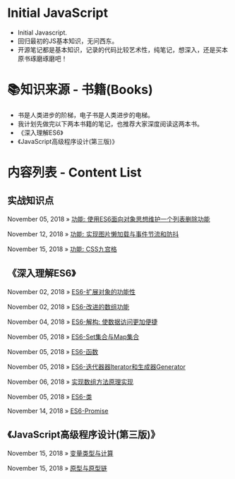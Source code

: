 # ‍Initial JavaScript
- Initial Javascript.
- 回归最初的JS基本知识，无问西东。
- 开源笔记都是基本知识，记录的代码比较艺术性，纯笔记，想深入，还是买本原书琢磨琢磨吧！

# 📚知识来源 - 书籍(Books)
- 书是人类进步的阶梯，电子书是人类进步的电梯。
- 我计划先做完以下两本书籍的笔记，也推荐大家深度阅读这两本书。
- 《深入理解ES6》
- 《JavaScript高级程序设计(第三版)》

# 内容列表 - Content List

## 实战知识点

November 05, 2018 » [功能: 使用ES6面向对象思想维护一个列表删除功能](https://github.com/liangfengbo/initialjs/blob/master/JS/list.html)

November 12, 2018 » [功能: 实现图片懒加载与事件节流和防抖](https://github.com/liangfengbo/initialjs/blob/master/JS/lazy-load.html)

November 15, 2018 » [功能: CSS九宫格](https://github.com/liangfengbo/initialjs/blob/master/JS/sudoku.html)

## 《深入理解ES6》

November 02, 2018 » [ES6-扩展对象的功能性](https://github.com/liangfengbo/initialjs/blob/master/ES6/es6-object.js)

November 02, 2018 » [ES6-改进的数组功能](https://github.com/liangfengbo/initialjs/blob/master/ES6/es6-array.js)

November 04, 2018 » [ES6-解构: 使数据访问更加便捷](https://github.com/liangfengbo/initialjs/blob/master/ES6/es6-deconstruct.js)

November 05, 2018 » [ES6-Set集合与Map集合](https://github.com/liangfengbo/initialjs/blob/master/ES6/es6-set-map.js)

November 05, 2018 » [ES6-函数](https://github.com/liangfengbo/initialjs/blob/master/ES6/es6-function.js)

November 05, 2018 » [ES6-迭代器器Iterator和生成器Generator](https://github.com/liangfengbo/initialjs/blob/master/ES6/es6-iterator-generator.js)

November 06, 2018 » [实现数组方法原理实现](https://github.com/liangfengbo/initialjs/issues/1)

November 05, 2018 » [ES6-类](https://github.com/liangfengbo/initialjs/blob/master/ES6/es6-class.js)

November 14, 2018 » [ES6-Promise](https://github.com/liangfengbo/initialjs/blob/master/ES6/es6-promise.js)

## 《JavaScript高级程序设计(第三版)》

November 15, 2018 » [变量类型与计算](https://github.com/liangfengbo/initialjs/blob/master/JS/variable-types-and-compute.js)

November 15, 2018 » [原型与原型链](https://github.com/liangfengbo/initialjs/blob/master/JS/prototype.js)
